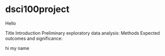 # dsci100project
Hello

Title
Introduction
Preliminary exploratory data analysis:
Methods
Expected outcomes and significance:

hi my name
